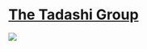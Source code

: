 # [The Tadashi Group](https://sites.google.com/view/thetadashigroup/inicio)
![](https://i.ibb.co/vZTn9sN/pexels-athena-2582937.jpg)

